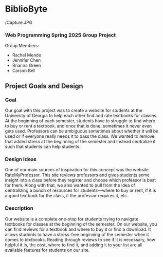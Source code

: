 # BiblioByte
/Capture.JPG
### Web Programming Spring 2025 Group Project <br/> 
Group Members: 
- Rachel Mende
- Jennifer Chen
- Brianna Green
- Carson Bell

## Project Goals and Design
### Goal 
Our goal with this project was to create a website for students at the University of Georgia to help each other find and rate textbooks for classes. At the beginning of each semester, students have to struggle to find where to buy or rent a textbook, and once that is done, sometimes it never even gets used. Professors can be ambiguous sometimes about whether it will be used or if everyone really needs it to pass the class. We wanted to remove that added stress at the beginning of the semester and instead centralize it such that students can help students.
### Design Ideas
One of our main sources of inspiration for this concept was the website RateMyProfessor. This site reviews professors and gives students some insight into a class before they register and choose which professor is best for them. Along with that, we also wanted to pull from the idea of centralizing a bunch of resources for students—where to buy or rent, if it is a good textbook for the class, if the professor requires it, etc.
### Description
Our website is a complete one-stop for students trying to navigate textbooks for classes at the beginning of the semester. On our website, you can find reviews for a textbook and where to buy it or find a download. It allows students to have a stress-free beginning of the semester when it comes to textbooks. Reading through reviews to see if it is necessary, how helpful it is, the cost, where to find it, and adding it to your list are all available features for students on our site.
